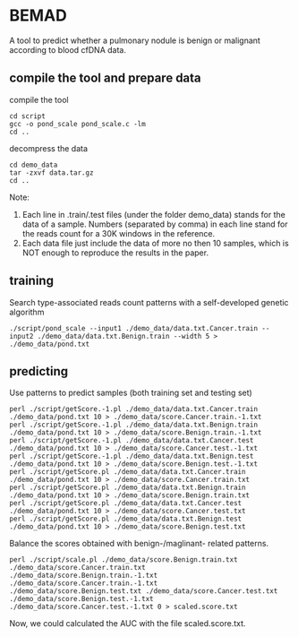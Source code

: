 # BEMAD
A tool to predict whether a pulmonary nodule is benign or malignant according to blood cfDNA data.

## compile the tool and prepare data

compile the tool

```
cd script
gcc -o pond_scale pond_scale.c -lm
cd ..
```

decompress the data

```
cd demo_data
tar -zxvf data.tar.gz
cd ..
```
Note:
1) Each line in .train/.test files (under the folder demo_data) stands for the data of a sample. Numbers (separated by comma) in each line stand for the reads count for a 30K windows in the reference.
2) Each data file just include the data of more no then 10 samples, which is NOT enough to reproduce the results in the paper.

## training

Search type-associated reads count patterns with a self-developed genetic algorithm

```
./script/pond_scale --input1 ./demo_data/data.txt.Cancer.train --input2 ./demo_data/data.txt.Benign.train --width 5 > ./demo_data/pond.txt
```

## predicting

Use patterns to predict samples (both training set and testing set)

```
perl ./script/getScore.-1.pl ./demo_data/data.txt.Cancer.train ./demo_data/pond.txt 10 > ./demo_data/score.Cancer.train.-1.txt
perl ./script/getScore.-1.pl ./demo_data/data.txt.Benign.train ./demo_data/pond.txt 10 > ./demo_data/score.Benign.train.-1.txt
perl ./script/getScore.-1.pl ./demo_data/data.txt.Cancer.test ./demo_data/pond.txt 10 > ./demo_data/score.Cancer.test.-1.txt
perl ./script/getScore.-1.pl ./demo_data/data.txt.Benign.test ./demo_data/pond.txt 10 > ./demo_data/score.Benign.test.-1.txt
perl ./script/getScore.pl ./demo_data/data.txt.Cancer.train ./demo_data/pond.txt 10 > ./demo_data/score.Cancer.train.txt
perl ./script/getScore.pl ./demo_data/data.txt.Benign.train ./demo_data/pond.txt 10 > ./demo_data/score.Benign.train.txt
perl ./script/getScore.pl ./demo_data/data.txt.Cancer.test ./demo_data/pond.txt 10 > ./demo_data/score.Cancer.test.txt
perl ./script/getScore.pl ./demo_data/data.txt.Benign.test ./demo_data/pond.txt 10 > ./demo_data/score.Benign.test.txt
```
Balance the scores obtained with benign-/maglinant- related patterns.

```
perl ./script/scale.pl ./demo_data/score.Benign.train.txt ./demo_data/score.Cancer.train.txt ./demo_data/score.Benign.train.-1.txt ./demo_data/score.Cancer.train.-1.txt ./demo_data/score.Benign.test.txt ./demo_data/score.Cancer.test.txt ./demo_data/score.Benign.test.-1.txt ./demo_data/score.Cancer.test.-1.txt 0 > scaled.score.txt
```

Now, we could calculated the AUC with the file scaled.score.txt.




